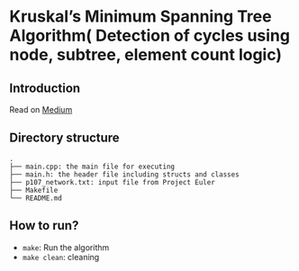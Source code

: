 # Kruskal’s Minimum Spanning Tree Algorithm( Detection of cycles using node, subtree, element count logic)

## Introduction
Read on [Medium](https://akcgjc007.medium.com/kruskals-minimum-spanning-tree-algorithm-detection-of-cycles-using-node-subtree-element-count-d995cf8f8bc3)

## Directory structure
```
.
├── main.cpp: the main file for executing
├── main.h: the header file including structs and classes
├── p107_network.txt: input file from Project Euler
├── Makefile
└── README.md
```

## How to run?
 - `make`: Run the algorithm
 - `make clean`: cleaning
